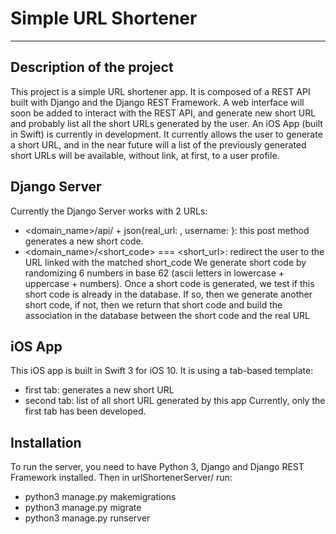 # Simple URL Shortener
---
## Description of the project
This project is a simple URL shortener app. It is composed of a REST API built with Django and the Django REST Framework.
A web interface will soon be added to interact with the REST API, and generate new short URL and probably list all the short URLs generated by the user.
An iOS App (built in Swift) is currently in development. It currently allows the user to generate a short URL, and in the near future will a list of the previously generated short URLs will be available, without link, at first, to a user profile.
## Django Server
Currently the Django Server works with 2 URLs:
- <domain_name>/api/ + json{real_url: <the url of the website>, username: <optional username>}: this post method generates a new short code.
- <domain_name>/<short_code> === <short_url>: redirect the user to the URL linked with the matched short_code
We generate short code by randomizing 6 numbers in base 62 (ascii letters in lowercase + uppercase + numbers). Once a short code is generated, we test if this short code is already in the database. If so, then we generate another short code, if not, then we return that short code and build the association in the database between the short code and the real URL
## iOS App
This iOS app is built in Swift 3 for iOS 10. 
It is using a tab-based template:
- first tab: generates a new short URL
- second tab: list of all short URL generated by this app
Currently, only the first tab has been developed.
## Installation
To run the server, you need to have Python 3, Django and Django REST Framework installed.
Then in urlShortenerServer/ run:
- python3 manage.py makemigrations
- python3 manage.py migrate
- python3 manage.py runserver


